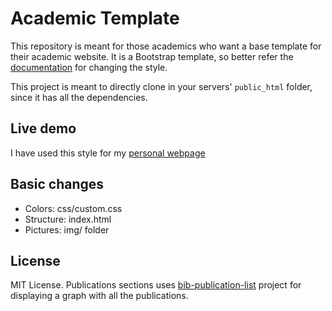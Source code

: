 # Academic Template 

This repository is meant for those academics who want a base template for their
academic website. It is a Bootstrap template, so better refer the [documentation](https://getbootstrap.com/docs/4.1/getting-started/introduction/) for changing the style.

This project is meant to directly clone in your servers' `public_html` folder, since it has all
the dependencies.

## Live demo

I have used this style for my [personal webpage](http://gac.udc.es/~marcos.horro/)

## Basic changes

* Colors: css/custom.css
* Structure: index.html
* Pictures: img/ folder

## License

MIT License. Publications sections uses
[bib-publication-list](https://github.com/vkaravir/bib-publication-list)
project for displaying a graph with all the publications.


